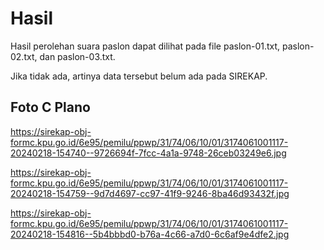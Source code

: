 # Hasil

Hasil perolehan suara paslon dapat dilihat pada file paslon-01.txt, paslon-02.txt, dan paslon-03.txt.

Jika tidak ada, artinya data tersebut belum ada pada SIREKAP.

## Foto C Plano

https://sirekap-obj-formc.kpu.go.id/6e95/pemilu/ppwp/31/74/06/10/01/3174061001117-20240218-154740--9726694f-7fcc-4a1a-9748-26ceb03249e6.jpg

https://sirekap-obj-formc.kpu.go.id/6e95/pemilu/ppwp/31/74/06/10/01/3174061001117-20240218-154759--9d7d4697-cc97-41f9-9246-8ba46d93432f.jpg

https://sirekap-obj-formc.kpu.go.id/6e95/pemilu/ppwp/31/74/06/10/01/3174061001117-20240218-154816--5b4bbbd0-b76a-4c66-a7d0-6c6af9e4dfe2.jpg
